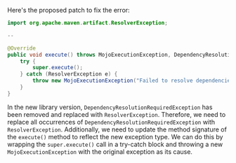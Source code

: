 Here's the proposed patch to fix the error:

```java
import org.apache.maven.artifact.ResolverException;

--

@Override
public void execute() throws MojoExecutionException, DependencyResolutionRequiredException {
    try {
        super.execute();
    } catch (ResolverException e) {
        throw new MojoExecutionException("Failed to resolve dependencies", e);
    }
}
```

In the new library version, `DependencyResolutionRequiredException` has been removed and replaced with `ResolverException`. Therefore, we need to replace all occurrences of `DependencyResolutionRequiredException` with `ResolverException`. Additionally, we need to update the method signature of the `execute()` method to reflect the new exception type. We can do this by wrapping the `super.execute()` call in a try-catch block and throwing a new `MojoExecutionException` with the original exception as its cause.